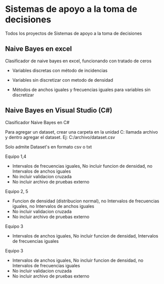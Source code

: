 # Sistemas de apoyo a la toma de decisiones
Todos los proyectos de Sistemas de apoyo a la toma de decisiones
 
## Naive Bayes en excel
Clasificador de naive bayes en excel, funcionando con tratado de ceros

- Variables discretas con método de incidencias

- Variables sin discretizar con metodo de densidad

- Métodos de anchos iguales y frecuencias iguales para variables sin discretizar

## Naive Bayes en Visual Studio (C#)

Clasificador Naive Bayes en C#

Para agregar un dataset, crear una carpeta en la unidad C: llamada archivo y dentro agregar el dataset. Ej: C:/archivo/dataset.csv

Solo admite Dataset's en formato csv o txt

Equipo 1,4
*	Intervalos de frecuencias iguales, No incluir funcion de densidad, no Intervalos de anchos iguales
*	No incluir validacion cruzada
*	No incluir archivo de pruebas externo

Equipo 2, 5
*	Funcion de densidad (distribucion normal), no Intervalos de frecuencias iguales, no Intervalos de anchos iguales
*	No incluir validacion cruzada
*	No incluir archivo de pruebas externo

Equipo 3
*	Intervalos de anchos iguales,  No incluir funcion de densidad, Intervalos de frecuencias iguales

Equipo 3
*	Intervalos de anchos iguales,  No incluir funcion de densidad, no Intervalos de frecuencias iguales
*	No incluir validacion cruzada
*	No incluir archivo de pruebas externo